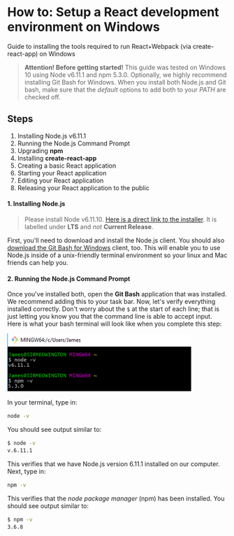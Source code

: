 # How to: Setup a React development environment on Windows

Guide to installing the tools required to run React+Webpack (via create-react-app) on Windows

> **Attention! Before getting started!** This guide was tested on Windows 10 using Node v6.11.1 and npm 5.3.0. Optionally, we highly recommend installing Git Bash for Windows. When you install both Node.js and Git bash, make sure that the _default_ options to add both to your *PATH* are checked off.

## Steps

1. Installing Node.js v6.11.1
2. Running the Node.js Command Prompt
3. Upgrading **npm**
4. Installing **create-react-app**
5. Creating a basic React application
6. Starting your React application
7. Editing your React application
8. Releasing your React application to the public

#### 1. Installing Node.js

> Please install Node v6.11.10. [Here is a direct link to the installer](https://nodejs.org/en/download/). It is labelled under **LTS** and _not_ **Current Release**.

First, you'll need to download and install the Node.js client. You should also [download the Git Bash for Windows](https://git-scm.com/download/win) client, too. This will enable you to use Node.js inside of a unix-friendly terminal environment so your linux and Mac friends can help you. 

#### 2. Running the Node.js Command Prompt

Once you've installed both, open the **Git Bash** application that was installed. We recommend adding this to your task bar. Now, let's verify everything installed correctly. Don't worry about the `$` at the start of each line; that is just letting you know you that the command line is able to accept input. Here is what your bash terminal will look like when you complete this step:

![bash.PNG](bash.PNG)

In your terminal, type in:

```bash
node -v
```

You should see output similar to:

```bash
$ node -v
v.6.11.1
```

This verifies that we have Node.js version 6.11.1 installed on our computer. Next, type in:

```bash
npm -v
```

This verifies that the _node package manager_ (npm) has been installed. You should see output similar to:

```bash
$ npm -v
3.6.8
```


